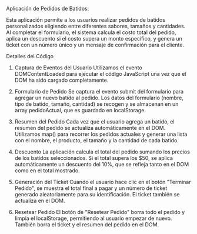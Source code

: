 Aplicación de Pedidos de Batidos:

Esta aplicación permite a los usuarios realizar pedidos de batidos personalizados eligiendo entre
diferentes sabores, tamaños y cantidades. Al completar el formulario, el sistema calcula el costo total
del pedido, aplica un descuento si el costo supera un monto específico, y genera un ticket con un
número único y un mensaje de confirmación para el cliente.


Detalles del Código

1. Captura de Eventos del Usuario
Utilizamos el evento DOMContentLoaded para ejecutar el código JavaScript una vez que el DOM ha sido cargado completamente.

2. Formulario de Pedido
Se captura el evento submit del formulario para agregar un nuevo batido al pedido. Los datos del formulario (nombre, tipo de batido, tamaño, cantidad) se recogen y se almacenan en un array pedidoActual, que es guardado en localStorage.

3. Resumen del Pedido
Cada vez que el usuario agrega un batido, el resumen del pedido se actualiza automáticamente en el DOM. Utilizamos map() para recorrer los pedidos actuales y generar una lista con el nombre, el producto, el tamaño y la cantidad de cada batido.

4. Descuento
La aplicación calcula el total del pedido sumando los precios de los batidos seleccionados. Si el total supera los $50, se aplica automáticamente un descuento del 10%, que se refleja tanto en el DOM como en el total mostrado.

5. Generación del Ticket
Cuando el usuario hace clic en el botón "Terminar Pedido", se muestra el total final a pagar y un número de ticket generado aleatoriamente para su identificación. El ticket también se actualiza en el DOM.

6. Resetear Pedido
El botón de "Resetear Pedido" borra todo el pedido y limpia el localStorage, permitiendo al usuario empezar de nuevo. También borra el ticket y el resumen del pedido en el DOM.
